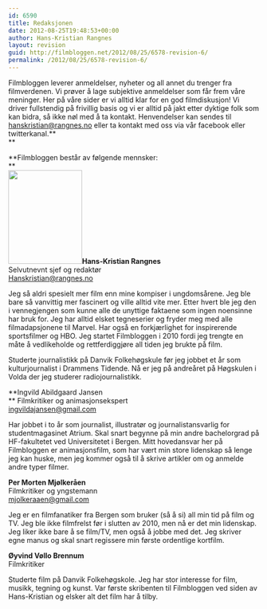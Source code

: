 ```yaml
---
id: 6590
title: Redaksjonen
date: 2012-08-25T19:48:53+00:00
author: Hans-Kristian Rangnes
layout: revision
guid: http://filmbloggen.net/2012/08/25/6578-revision-6/
permalink: /2012/08/25/6578-revision-6/
---
```

Filmbloggen leverer anmeldelser, nyheter og all annet du trenger fra filmverdenen. Vi prøver å lage subjektive anmeldelser som får frem våre meninger. Her på våre sider er vi alltid klar for en god filmdiskusjon! Vi driver fullstendig på frivillig basis og vi er alltid på jakt etter dyktige folk som kan bidra, så ikke nøl med å ta kontakt. Henvendelser kan sendes til hanskristian@rangnes.no eller ta kontakt med oss via vår facebook eller twitterkanal.**  
** 

**Filmbloggen består av følgende mennsker:  
**  
**<img class="size-full wp-image-6579 alignleft" src="http://filmbloggen.net/wp-content/uploads//2012/08/hansi3.jpg" alt="" width="148" height="188" />Hans-Kristian Rangnes**  
Selvutnevnt sjef og redaktør  
Hanskristian@rangnes.no

Jeg så aldri spesielt mer film enn mine kompiser i ungdomsårene. Jeg ble bare så vanvittig mer fascinert og ville alltid vite mer. Etter hvert ble jeg den i vennegjengen som kunne alle de unyttige faktaene som ingen noensinne har bruk for. Jeg har alltid elsket tegneserier og fryder meg med alle filmadapsjonene til Marvel. Har også en forkjærlighet for inspirerende sportsfilmer og HBO. Jeg startet Filmbloggen i 2010 fordi jeg trengte en måte å vedlikeholde og rettferdiggjøre all tiden jeg brukte på film.

Studerte journalistikk på Danvik Folkehøgskule før jeg jobbet et år som kulturjournalist i Drammens Tidende. Nå er jeg på andreåret på Høgskulen i Volda der jeg studerer radiojournalistikk.

**Ingvild Abildgaard Jansen  
** Filmkritiker og animasjonsekspert  
ingvildajansen@gmail.com

Har jobbet i to år som journalist, illustratør og journalistansvarlig for studentmagasinet Atrium. Skal snart begynne på min andre bachelorgrad på HF-fakultetet ved Universitetet i Bergen. Mitt hovedansvar her på Filmbloggen er animasjonsfilm, som har vært min store lidenskap så lenge jeg kan huske, men jeg kommer også til å skrive artikler om og anmelde andre typer filmer.

**Per Morten Mjølkeråen**  
Filmkritiker og yngstemann  
mjolkeraaen@gmail.com

Jeg er en filmfanatiker fra Bergen som bruker (så å si) all min tid på film og TV. Jeg ble ikke filmfrelst før i slutten av 2010, men nå er det min lidenskap. Jeg liker ikke bare å se film/TV, men også å jobbe med det. Jeg skriver egne manus og skal snart regissere min første ordentlige kortfilm.

**Øyvind Vøllo Brennum**  
Filmkritiker

Studerte film på Danvik Folkehøgskole. Jeg har stor interesse for film, musikk, tegning og kunst. Var første skribenten til Filmbloggen ved siden av Hans-Kristian og elsker alt det film har å tilby.